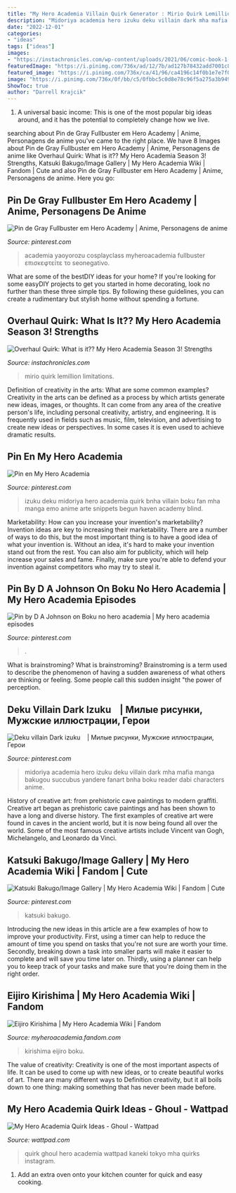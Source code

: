 ```yaml
---
title: "My Hero Academia Villain Quirk Generator : Mirio Quirk Lemillion Limitations"
description: "Midoriya academia hero izuku deku villain dark mha mafia manga bakugou succubus yandere fanart bnha boku reader dabi characters anime"
date: "2022-12-01"
categories:
- "ideas"
tags: ["ideas"]
images:
- "https://instachronicles.com/wp-content/uploads/2021/06/comic-book-1-1024x536.jpeg"
featuredImage: "https://i.pinimg.com/736x/ad/12/7b/ad127b78432add7001c8292c1ba44a6e.jpg"
featured_image: "https://i.pinimg.com/736x/ca/41/96/ca4196c14f0b1e7e7f0f391172235a99.jpg"
image: "https://i.pinimg.com/736x/0f/bb/c5/0fbbc5c0d8e78c96f5a275a3b949b6a9.jpg"
ShowToc: true
author: "Darrell Krajcik"
---
```



1. A universal basic income: This is one of the most popular big ideas around, and it has the potential to completely change how we live.

	

		
searching about Pin de Gray Fullbuster em Hero Academy | Anime, Personagens de anime you've came to the right place. We have 8 Images about Pin de Gray Fullbuster em Hero Academy | Anime, Personagens de anime like Overhaul Quirk: What is it?? My Hero Academia Season 3! Strengths, Katsuki Bakugo/Image Gallery | My Hero Academia Wiki | Fandom | Cute and also Pin de Gray Fullbuster em Hero Academy | Anime, Personagens de anime. Here you go:
		
    
## Pin De Gray Fullbuster Em Hero Academy | Anime, Personagens De Anime

<img loading=lazy src="https://i.pinimg.com/736x/ad/12/7b/ad127b78432add7001c8292c1ba44a6e.jpg" onerror="this.onerror=null;this.src='https://tse4.mm.bing.net/th?id=OIP.NW8cMyGexIsBR1cACcU-EAHaNK&amp;pid=15.1';" alt="Pin de Gray Fullbuster em Hero Academy | Anime, Personagens de anime">

_Source: pinterest.com_

>academia yaoyorozu cosplayclass myheroacademia fullbuster επισκεφτείτε το seonegativo. 

	

What are some of the bestDIY ideas for your home?
If you're looking for some easyDIY projects to get you started in home decorating, look no further than these three simple tips. By following these guidelines, you can create a rudimentary but stylish home without spending a fortune.

    
## Overhaul Quirk: What Is It?? My Hero Academia Season 3! Strengths

<img loading=lazy src="https://instachronicles.com/wp-content/uploads/2021/06/comic-book-1-1024x536.jpeg" onerror="this.onerror=null;this.src='https://tse1.mm.bing.net/th?id=OIP.UOSNnKPXTi0MMGP7zmH_wAHaD4&amp;pid=15.1';" alt="Overhaul Quirk: What is it?? My Hero Academia Season 3! Strengths">

_Source: instachronicles.com_

>mirio quirk lemillion limitations. 

	

Definition of creativity in the arts: What are some common examples?
Creativity in the arts can be defined as a process by which artists generate new ideas, images, or thoughts. It can come from any area of the creative person's life, including personal creativity, artistry, and engineering. It is frequently used in fields such as music, film, television, and advertising to create new ideas or perspectives. In some cases it is even used to achieve dramatic results.

    
## Pin En My Hero Academia

<img loading=lazy src="https://i.pinimg.com/736x/49/a9/fe/49a9fe07bc2b4da8af6680933ad18944.jpg" onerror="this.onerror=null;this.src='https://tse3.mm.bing.net/th?id=OIP.UKNZOK4emQZ6agBaJhJfjgHaGD&amp;pid=15.1';" alt="Pin en My Hero Academia">

_Source: pinterest.com_

>izuku deku midoriya hero academia quirk bnha villain boku fan mha manga emo anime arte snippets begun haven academy blind. 

	

Marketability: How can you increase your invention's marketability?
Invention ideas are key to increasing their marketability. There are a number of ways to do this, but the most important thing is to have a good idea of what your invention is. Without an idea, it's hard to make your invention stand out from the rest. You can also aim for publicity, which will help increase your sales and fame. Finally, make sure you're able to defend your invention against competitors who may try to steal it.

    
## Pin By D A Johnson On Boku No Hero Academia | My Hero Academia Episodes

<img loading=lazy src="https://i.pinimg.com/736x/0f/bb/c5/0fbbc5c0d8e78c96f5a275a3b949b6a9.jpg" onerror="this.onerror=null;this.src='https://tse4.mm.bing.net/th?id=OIP.JiQOailxRTisnKX84EStQQHaKd&amp;pid=15.1';" alt="Pin by D A Johnson on Boku no hero academia | My hero academia episodes">

_Source: pinterest.com_

>. 

	

What is brainstroming?
What is brainstroming? Brainstroming is a term used to describe the phenomenon of having a sudden awareness of what others are thinking or feeling. Some people call this sudden insight "the power of perception.

    
## Deku Villain Dark Izuku ️ ️ ️ | Милые рисунки, Мужские иллюстрации, Герои

<img loading=lazy src="https://i.pinimg.com/736x/d9/77/f6/d977f643bfbf8ce673ab472cfefa7a03.jpg" onerror="this.onerror=null;this.src='https://tse3.mm.bing.net/th?id=OIP._Iumiu4a70MOi94geKz2MAHaJ3&amp;pid=15.1';" alt="Deku villain Dark izuku ️ ️ ️ | Милые рисунки, Мужские иллюстрации, Герои">

_Source: pinterest.com_

>midoriya academia hero izuku deku villain dark mha mafia manga bakugou succubus yandere fanart bnha boku reader dabi characters anime. 

	

History of creative art: from prehistoric cave paintings to modern graffiti.
Creative art began as prehistoric cave paintings and has been shown to have a long and diverse history. The first examples of creative art were found in caves in the ancient world, but it is now being found all over the world. Some of the most famous creative artists include Vincent van Gogh, Michelangelo, and Leonardo da Vinci.

    
## Katsuki Bakugo/Image Gallery | My Hero Academia Wiki | Fandom | Cute

<img loading=lazy src="https://i.pinimg.com/736x/ca/41/96/ca4196c14f0b1e7e7f0f391172235a99.jpg" onerror="this.onerror=null;this.src='https://tse4.mm.bing.net/th?id=OIP.TY69X7jLMAUyzaki4Alh2AHaHa&amp;pid=15.1';" alt="Katsuki Bakugo/Image Gallery | My Hero Academia Wiki | Fandom | Cute">

_Source: pinterest.com_

>katsuki bakugo. 

	

Introducing the new ideas in this article are a few examples of how to improve your productivity. First, using a timer can help to reduce the amount of time you spend on tasks that you're not sure are worth your time. Secondly, breaking down a task into smaller parts will make it easier to complete and will save you time later on. Thirdly, using a planner can help you to keep track of your tasks and make sure that you're doing them in the right order.

    
## Eijiro Kirishima | My Hero Academia Wiki | Fandom

<img loading=lazy src="https://vignette.wikia.nocookie.net/boku-no-hero-academia-italia/images/6/62/Eijiro_Kirishima_si_commuove.png/revision/latest?cb=20170909092750&amp;path-prefix=it" onerror="this.onerror=null;this.src='https://tse1.mm.bing.net/th?id=OIP.pfSlSWkRnRQd0ubxcZEPowHaEK&amp;pid=15.1';" alt="Eijiro Kirishima | My Hero Academia Wiki | Fandom">

_Source: myheroacademia.fandom.com_

>kirishima eijiro boku. 

	

The value of creativity:
Creativity is one of the most important aspects of life. It can be used to come up with new ideas, or to create beautiful works of art. There are many different ways to Definition creativity, but it all boils down to one thing: making something that has never been made before.

    
## My Hero Academia Quirk Ideas - Ghoul - Wattpad

<img loading=lazy src="https://d.wattpad.com/story_parts/692994709/images/15819dd3d2e42a7e527484959245.jpg" onerror="this.onerror=null;this.src='https://tse2.mm.bing.net/th?id=OIP.Iq7n-r5APVJrBi9mj0wbcAHaHa&amp;pid=15.1';" alt="My Hero Academia Quirk Ideas - Ghoul - Wattpad">

_Source: wattpad.com_

>quirk ghoul hero academia wattpad kaneki tokyo mha quirks instagram. 

	

1. Add an extra oven onto your kitchen counter for quick and easy cooking.


